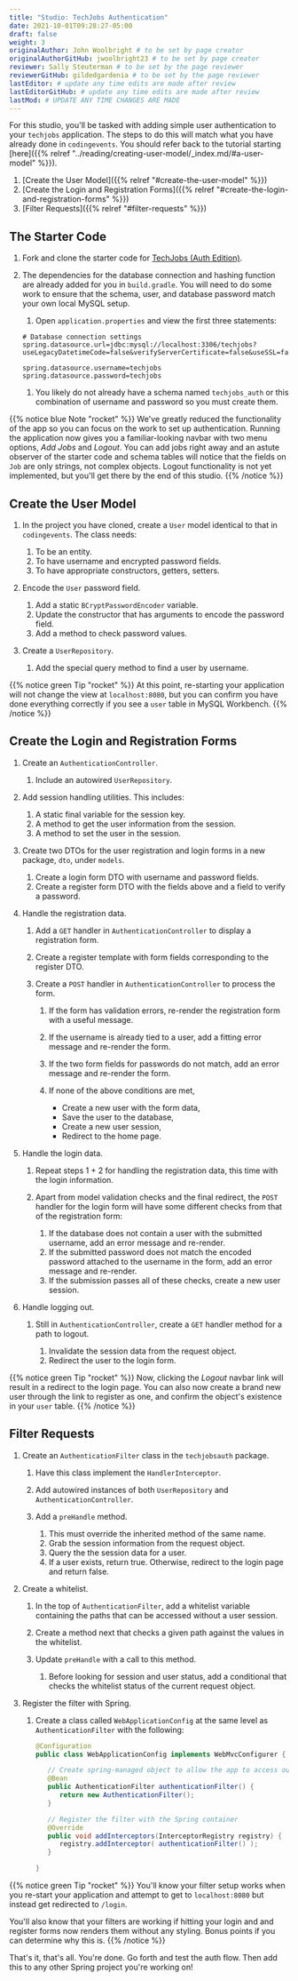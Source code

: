```yaml
---
title: "Studio: TechJobs Authentication"
date: 2021-10-01T09:28:27-05:00
draft: false
weight: 3
originalAuthor: John Woolbright # to be set by page creator
originalAuthorGitHub: jwoolbright23 # to be set by page creator
reviewer: Sally Steuterman # to be set by the page reviewer
reviewerGitHub: gildedgardenia # to be set by the page reviewer
lastEditor: # update any time edits are made after review
lastEditorGitHub: # update any time edits are made after review
lastMod: # UPDATE ANY TIME CHANGES ARE MADE
---
```


For this studio, you'll be tasked with adding simple user authentication to your 
`techjobs` application. The steps to do this will match what you have already done 
in `codingevents`. You should refer back to the tutorial starting 
[here]({{% relref "../reading/creating-user-model/_index.md/#a-user-model" %}}).

1. [Create the User Model]({{% relref "#create-the-user-model" %}})
1. [Create the Login and Registration Forms]({{% relref "#create-the-login-and-registration-forms" %}})
1. [Filter Requests]({{% relref "#filter-requests" %}})

## The Starter Code

1. Fork and clone the starter code for [TechJobs (Auth Edition)](https://github.com/LaunchCodeEducation/TechjobsAuthenticationJava).

1. The dependencies for the database connection and hashing function 
   are already added for you in `build.gradle`. You will need to 
   do some work to ensure that the schema, user, and database password 
   match your own local MySQL setup.

   1. Open `application.properties` and view the first three statements:

   ```console
   # Database connection settings
   spring.datasource.url=jdbc:mysql://localhost:3306/techjobs?useLegacyDatetimeCode=false&verifyServerCertificate=false&useSSL=false&requireSSL=false&allowPublicKeyRetrieval=true&serverTimezone=America/Chicago

   spring.datasource.username=techjobs
   spring.datasource.password=techjobs
   ```

   1. You likely do not already have a schema named `techjobs_auth` or this combination of username and password so you must create them.

<!-- TODO: Update Links below when content is added to book -->
   <!-- {{% notice green Tip "rocket" %}}
   To create a new schema in your current connection, refer back to the instructions in `SQL Part 1 Exercises <https://education.launchcode.org/SQL/chapters/mysql-part-1/exercises.html>`_.

   To create a new user with permissions, refresh your memory
   in :ref:`setup-orm-database`.
   {{% /notice %}} -->
      


{{% notice blue Note "rocket" %}}
We've greatly reduced the functionality of the app so you can focus
on the work to set up authentication. Running the application now 
gives you a familiar-looking navbar with two menu options, *Add Jobs* and *Logout*.
You can add jobs right away and an astute observer of the starter code and
schema tables will notice that the fields on `Job` are only strings, not
complex objects. Logout functionality is not yet implemented, but you'll get there by the end of 
this studio.
{{% /notice %}}

## Create the User Model

1. In the project you have cloned, create a `User` model identical to that in `codingevents`. The class needs:

   1. To be an entity.
   1. To have username and encrypted password fields.
   1. To have appropriate constructors, getters, setters.

1. Encode the `User` password field.

   1. Add a static `BCryptPasswordEncoder` variable.
   1. Update the constructor that has arguments to encode the password field.
   1. Add a method to check password values.

1. Create a `UserRepository`.

   1. Add the special query method to find a user by username.

{{% notice green Tip "rocket" %}}
At this point, re-starting your application will not change the view
at `localhost:8080`, but you can confirm you have done everything correctly if you see a `user` 
table in MySQL Workbench. 
{{% /notice %}}

## Create the Login and Registration Forms

1. Create an `AuthenticationController`.

   1. Include an autowired `UserRepository`.

1. Add session handling utilities. This includes:

   1. A static final variable for the session key.
   1. A method to get the user information from the session.
   1. A method to set the user in the session.

1. Create two DTOs for the user registration and login forms in a new package, `dto`, under `models`.

   1. Create a login form DTO with username and password fields.
   1. Create a register form DTO with the fields above and a field to verify a password.

1. Handle the registration data.

   1. Add a `GET` handler in `AuthenticationController` to display a registration form.
   1. Create a register template with form fields corresponding to the register DTO.
   1. Create a `POST` handler in `AuthenticationController` to process the form.

      1. If the form has validation errors, re-render the registration form with a useful message.
      1. If the username is already tied to a user, add a fitting error message and re-render the form.
      1. If the two form fields for passwords do not match, add an error message and re-render the form.
      1. If none of the above conditions are met, 
      
         - Create a new user with the form data, 
         - Save the user to the database, 
         - Create a new user session,
         - Redirect to the home page.

1. Handle the login data.

   1. Repeat steps 1 + 2 for handling the registration data, this time with the login information.
   1. Apart from model validation checks and the final redirect, the `POST` handler for the login form will 
      have some different checks from that of the registration form:

      1. If the database does not contain a user with the submitted username, add an error message and re-render.
      1. If the submitted password does not match the encoded password attached to the username in the form, 
         add an error message and re-render.
      1. If the submission passes all of these checks, create a new user session.

1. Handle logging out.

   1. Still in `AuthenticationController`, create a `GET` handler method for a path to logout.

      1. Invalidate the session data from the request object.
      1. Redirect the user to the login form.

{{% notice green Tip "rocket" %}}
Now, clicking the *Logout* navbar link will result in a redirect to the login page. You can also now create 
a brand new user through the link to register as one, and confirm the object's existence in your `user`
table.
{{% /notice %}}

## Filter Requests

1. Create an `AuthenticationFilter` class in the `techjobsauth` package.

   1. Have this class implement the `HandlerInterceptor`.
   1. Add autowired instances of both `UserRepository` and `AuthenticationController`.
   1. Add a `preHandle` method.

      1. This must override the inherited method of the same name.
      1. Grab the session information from the request object.
      1. Query the the session data for a user.
      1. If a user exists, return true. Otherwise, redirect to the login page and return false.

1. Create a whitelist.

   1. In the top of `AuthenticationFilter`, add a whitelist variable containing the paths that can be 
      accessed without a user session.
   1. Create a method next that checks a given path against the values in the whitelist. 
   1. Update `preHandle` with a call to this method.

      1. Before looking for session and user status, add a conditional that checks the whitelist status 
         of the current request object.

1. Register the filter with Spring.

   1. Create a class called `WebApplicationConfig` at the same 
      level as `AuthenticationFilter` with the following:

      ```java {linenos=table}
      @Configuration
      public class WebApplicationConfig implements WebMvcConfigurer {

         // Create spring-managed object to allow the app to access our filter
         @Bean
         public AuthenticationFilter authenticationFilter() {
            return new AuthenticationFilter();
         }

         // Register the filter with the Spring container
         @Override
         public void addInterceptors(InterceptorRegistry registry) {
            registry.addInterceptor( authenticationFilter() );
         }

      }
      ```

{{% notice green Tip "rocket" %}}
You'll know your filter setup works when you re-start your application and attempt to get to 
`localhost:8080` but instead get redirected to `/login`.

You'll also know that your filters are working if hitting your login and and register forms now renders
them without any styling. Bonus points if you can determine why this is.
{{% /notice %}}

That's it, that's all. You're done. Go forth and test the auth flow. 
Then add this to any other Spring project you're working on!
